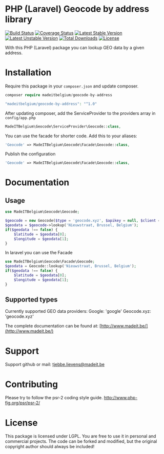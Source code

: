 # PHP (Laravel) Geocode by address library
[![Build Status](https://travis-ci.org/madeITBelgium/geocode-by-address.svg?branch=master)](https://travis-ci.org/madeITBelgium/geocode-by-address)
[![Coverage Status](https://coveralls.io/repos/github/madeITBelgium/geocode-by-address/badge.svg?branch=master)](https://coveralls.io/github/madeITBelgium/geocode-by-address?branch=master)
[![Latest Stable Version](https://poser.pugx.org/madeITBelgium/geocode-by-address/v/stable.svg)](https://packagist.org/packages/madeITBelgium/geocode-by-address)
[![Latest Unstable Version](https://poser.pugx.org/madeITBelgium/geocode-by-address/v/unstable.svg)](https://packagist.org/packages/madeITBelgium/geocode-by-address)
[![Total Downloads](https://poser.pugx.org/madeITBelgium/geocode-by-address/d/total.svg)](https://packagist.org/packages/madeITBelgium/geocode-by-address)
[![License](https://poser.pugx.org/madeITBelgium/geocode-by-address/license.svg)](https://packagist.org/packages/madeITBelgium/geocode-by-address)

With this PHP (Laravel) package you can lookup GEO data by a given address.

# Installation

Require this package in your `composer.json` and update composer.

```php
composer require madeitbelgium/geocode-by-address
```
```php
"madeitbelgium/geocode-by-address": "^1.0"
```

After updating composer, add the ServiceProvider to the providers array in `config/app.php`

```php
MadeITBelgium\Geocode\ServiceProvider\Geocode::class,
```

You can use the facade for shorter code. Add this to your aliases:

```php
'Geocode' => MadeITBelgium\Geocode\Facade\Geocode::class,
```

Publish the configuration

```php
'Geocode' => MadeITBelgium\Geocode\Facade\Geocode::class,
```

# Documentation
## Usage
```php
use MadeITBelgium\Geocode\Geocode;

$geocode = new Geocode($type = 'geocode.xyz', $apikey = null, $client = null);
$geodata = $geocode->lookup('Nieuwstraat, Brussel, Belgium');
if($geodata !== false) {
    $latitude = $geodata[0];
    $longitude = $geodata[1];
}
```

In laravel you can use the Facade
```php
use MadeITBelgium\Geocode\Facade\Geocode;
$geodata = Geocode::lookup('Nieuwstraat, Brussel, Belgium');
if($geodata !== false) {
    $latitude = $geodata[0];
    $longitude = $geodata[1];
}
```

## Supported types
Currently supported GEO data providers:
Google: 'google'
Geocode.xyz: 'geocode.xyz'

The complete documentation can be found at: [http://www.madeit.be/](http://www.madeit.be/)

# Support

Support github or mail: tjebbe.lievens@madeit.be

# Contributing

Please try to follow the psr-2 coding style guide. http://www.php-fig.org/psr/psr-2/
# License

This package is licensed under LGPL. You are free to use it in personal and commercial projects. The code can be forked and modified, but the original copyright author should always be included!
